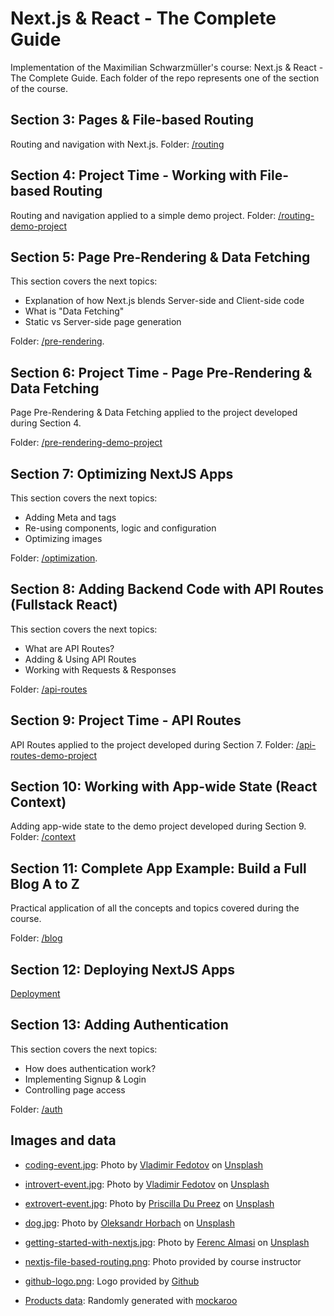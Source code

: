 # Next.js & React - The Complete Guide

Implementation of the Maximilian Schwarzmüller's course: Next.js & React - The Complete Guide. Each folder of the repo represents one of the section of the course.

## Section 3: Pages & File-based Routing

Routing and navigation with Next.js. Folder: [/routing](/routing)

## Section 4: Project Time - Working with File-based Routing

Routing and navigation applied to a simple demo project. Folder: [/routing-demo-project](/routing-demo-project)

## Section 5: Page Pre-Rendering & Data Fetching

This section covers the next topics:

- Explanation of how Next.js blends Server-side and Client-side code
- What is "Data Fetching"
- Static vs Server-side page generation

Folder: [/pre-rendering](/pre-rendering).

## Section 6: Project Time - Page Pre-Rendering & Data Fetching

Page Pre-Rendering & Data Fetching applied to the project developed during Section 4.

Folder: [/pre-rendering-demo-project](/pre-rendering-demo-project)

## Section 7: Optimizing NextJS Apps

This section covers the next topics:

- Adding Meta and <head> tags
- Re-using components, logic and configuration
- Optimizing images

Folder: [/optimization](/optimization).

## Section 8: Adding Backend Code with API Routes (Fullstack React)

This section covers the next topics:

- What are API Routes?
- Adding & Using API Routes
- Working with Requests & Responses

Folder: [/api-routes](/api-routes)

## Section 9: Project Time - API Routes

API Routes applied to the project developed during Section 7. Folder: [/api-routes-demo-project](/api-routes-demo-project)

## Section 10: Working with App-wide State (React Context)

Adding app-wide state to the demo project developed during Section 9. Folder: [/context](/context)

## Section 11: Complete App Example: Build a Full Blog A to Z

Practical application of all the concepts and topics covered during the course.

Folder: [/blog](/blog)

## Section 12: Deploying NextJS Apps

[Deployment](https://nextjs-complete-guide.vercel.app/)

## Section 13: Adding Authentication

This section covers the next topics:

- How does authentication work?
- Implementing Signup & Login
- Controlling page access

Folder: [/auth](/auth)

## Images and data

- [coding-event.jpg](/routing-demo-project/public/images/coding-event.jpg): Photo by <a href="https://unsplash.com/@fedotov_vs?utm_source=unsplash&utm_medium=referral&utm_content=creditCopyText">Vladimir Fedotov</a> on <a href="https://unsplash.com/s/photos/coding?utm_source=unsplash&utm_medium=referral&utm_content=creditCopyText">Unsplash</a>
- [introvert-event.jpg](/routing-demo-project/public/images/introvert-event.jpg): Photo by <a href="https://unsplash.com/@fedotov_vs?utm_source=unsplash&utm_medium=referral&utm_content=creditCopyText">Vladimir Fedotov</a> on <a href="https://unsplash.com/s/photos/introvert?utm_source=unsplash&utm_medium=referral&utm_content=creditCopyText">Unsplash</a>
- [extrovert-event.jpg](/routing-demo-project/public/images/extrovert-event.jpg): Photo by <a href="https://unsplash.com/@priscilladupreez?utm_source=unsplash&utm_medium=referral&utm_content=creditCopyText">Priscilla Du Preez</a> on <a href="https://unsplash.com/s/photos/friends?utm_source=unsplash&utm_medium=referral&utm_content=creditCopyText">Unsplash</a>
- [dog.jpg](/blog/public/images/site/dog.jpg): Photo by <a href="https://unsplash.com/@grbchh?utm_source=unsplash&utm_medium=referral&utm_content=creditCopyText">Oleksandr Horbach</a> on <a href="https://unsplash.com/s/photos/doge?utm_source=unsplash&utm_medium=referral&utm_content=creditCopyText">Unsplash</a>
- [getting-started-with-nextjs.jpg](/blog/public/images/posts/getting-started-with-nextjs/getting-started-with-nextjs.jpg): Photo by <a href="https://unsplash.com/@flowforfrank?utm_source=unsplash&utm_medium=referral&utm_content=creditCopyText">Ferenc Almasi</a> on <a href="https://unsplash.com/s/photos/react?utm_source=unsplash&utm_medium=referral&utm_content=creditCopyText">Unsplash</a>
- [nextjs-file-based-routing.png](/blog/public/images/posts/getting-started-with-nextjs/nextjs-file-based-routing.png): Photo provided by course instructor
- [github-logo.png](/blog/public/images/site/github-logo.png): Logo provided by <a href="https://github.com/logos">Github</a>

- [Products data](/pre-rendering/data/dummy-backend.json): Randomly generated with [mockaroo](https://www.mockaroo.com/)
